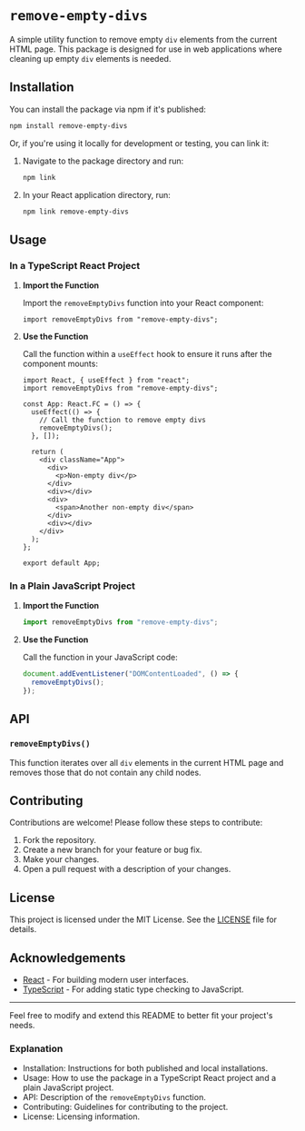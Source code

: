 # `remove-empty-divs`

A simple utility function to remove empty `div` elements from the current HTML page. This package is designed for use in web applications where cleaning up empty `div` elements is needed.

## Installation

You can install the package via npm if it's published:

```bash
npm install remove-empty-divs
```

Or, if you're using it locally for development or testing, you can link it:

1. Navigate to the package directory and run:

   ```bash
   npm link
   ```

2. In your React application directory, run:

   ```bash
   npm link remove-empty-divs
   ```

## Usage

### In a TypeScript React Project

1. **Import the Function**

   Import the `removeEmptyDivs` function into your React component:

   ```tsx
   import removeEmptyDivs from "remove-empty-divs";
   ```

2. **Use the Function**

   Call the function within a `useEffect` hook to ensure it runs after the component mounts:

   ```tsx
   import React, { useEffect } from "react";
   import removeEmptyDivs from "remove-empty-divs";

   const App: React.FC = () => {
     useEffect(() => {
       // Call the function to remove empty divs
       removeEmptyDivs();
     }, []);

     return (
       <div className="App">
         <div>
           <p>Non-empty div</p>
         </div>
         <div></div>
         <div>
           <span>Another non-empty div</span>
         </div>
         <div></div>
       </div>
     );
   };

   export default App;
   ```

### In a Plain JavaScript Project

1. **Import the Function**

   ```javascript
   import removeEmptyDivs from "remove-empty-divs";
   ```

2. **Use the Function**

   Call the function in your JavaScript code:

   ```javascript
   document.addEventListener("DOMContentLoaded", () => {
     removeEmptyDivs();
   });
   ```

## API

### `removeEmptyDivs()`

This function iterates over all `div` elements in the current HTML page and removes those that do not contain any child nodes.

## Contributing

Contributions are welcome! Please follow these steps to contribute:

1. Fork the repository.
2. Create a new branch for your feature or bug fix.
3. Make your changes.
4. Open a pull request with a description of your changes.

## License

This project is licensed under the MIT License. See the [LICENSE](LICENSE) file for details.

## Acknowledgements

- [React](https://reactjs.org/) - For building modern user interfaces.
- [TypeScript](https://www.typescriptlang.org/) - For adding static type checking to JavaScript.

---

Feel free to modify and extend this README to better fit your project's needs.

### Explanation

- Installation: Instructions for both published and local installations.
- Usage: How to use the package in a TypeScript React project and a plain JavaScript project.
- API: Description of the `removeEmptyDivs` function.
- Contributing: Guidelines for contributing to the project.
- License: Licensing information.
